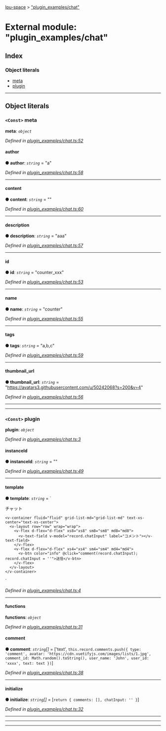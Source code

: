 [Ipu-space](../README.md) > ["plugin_examples/chat"](../modules/plugin_examples_chat_.md)

# External module: "plugin_examples/chat"

## Index

### Object literals

* [meta](plugin_examples_chat_.md#meta)
* [plugin](plugin_examples_chat_.md#plugin)

---

## Object literals

<a id="meta"></a>

### `<Const>` meta

**meta**: *`object`*

*Defined in [plugin_examples/chat.ts:52](https://github.com/i-pu/ipu/blob/102e976/client/src/plugin_examples/chat.ts#L52)*

<a id="meta.author"></a>

####  author

**● author**: *`string`* = "a"

*Defined in [plugin_examples/chat.ts:58](https://github.com/i-pu/ipu/blob/102e976/client/src/plugin_examples/chat.ts#L58)*

___
<a id="meta.content"></a>

####  content

**● content**: *`string`* = "<html></html>"

*Defined in [plugin_examples/chat.ts:60](https://github.com/i-pu/ipu/blob/102e976/client/src/plugin_examples/chat.ts#L60)*

___
<a id="meta.description"></a>

####  description

**● description**: *`string`* = "aaa"

*Defined in [plugin_examples/chat.ts:57](https://github.com/i-pu/ipu/blob/102e976/client/src/plugin_examples/chat.ts#L57)*

___
<a id="meta.id"></a>

####  id

**● id**: *`string`* = "counter_xxx"

*Defined in [plugin_examples/chat.ts:53](https://github.com/i-pu/ipu/blob/102e976/client/src/plugin_examples/chat.ts#L53)*

___
<a id="meta.name"></a>

####  name

**● name**: *`string`* = "counter"

*Defined in [plugin_examples/chat.ts:55](https://github.com/i-pu/ipu/blob/102e976/client/src/plugin_examples/chat.ts#L55)*

___
<a id="meta.tags"></a>

####  tags

**● tags**: *`string`* = "a,b,c"

*Defined in [plugin_examples/chat.ts:59](https://github.com/i-pu/ipu/blob/102e976/client/src/plugin_examples/chat.ts#L59)*

___
<a id="meta.thumbnail_url"></a>

####  thumbnail_url

**● thumbnail_url**: *`string`* = "https://avatars3.githubusercontent.com/u/50242068?s=200&v=4"

*Defined in [plugin_examples/chat.ts:56](https://github.com/i-pu/ipu/blob/102e976/client/src/plugin_examples/chat.ts#L56)*

___

___
<a id="plugin"></a>

### `<Const>` plugin

**plugin**: *`object`*

*Defined in [plugin_examples/chat.ts:3](https://github.com/i-pu/ipu/blob/102e976/client/src/plugin_examples/chat.ts#L3)*

<a id="plugin.instanceid"></a>

####  instanceId

**● instanceId**: *`string`* = ""

*Defined in [plugin_examples/chat.ts:49](https://github.com/i-pu/ipu/blob/102e976/client/src/plugin_examples/chat.ts#L49)*

___
<a id="plugin.template"></a>

####  template

**● template**: *`string`* =  `<div>
    <v-list id="chat" two-line="two-line" height="50%">
      <v-subheader>チャット</v-subheader>
      <template v-for="comment, i in record.comments">
        <v-list-tile v-if="comment.type === 'comment'" :key="comment.comment_id" avatar="avatar">
          <v-list-tile-avatar>
            <img :src="comment.avatar"/>
          </v-list-tile-avatar>
          <v-list-tile-content>
            <v-list-tile-title>{{ comment.text }}</v-list-tile-title>
            <v-list-tile-sub-title>{{ comment.user_name }}</v-list-tile-sub-title>
          </v-list-tile-content>
        </v-list-tile>
      </template>
    </v-list>

    <v-container fluid="fluid" grid-list-md="grid-list-md" text-xs-center="text-xs-center">
      <v-layout row="row" wrap="wrap">
        <v-flex d-flex="d-flex" xs8="xs8" sm8="sm8" md8="md8">
          <v-text-field v-model="record.chatInput" label="コメント"></v-text-field>
        </v-flex>
        <v-flex d-flex="d-flex" xs4="xs4" sm4="sm4" md4="md4">
          <v-btn color="info" @click="comment(record.chatInput); record.chatInput = ''">送信</v-btn>
        </v-flex>
      </v-layout>
    </v-container>
  </div>`

*Defined in [plugin_examples/chat.ts:4](https://github.com/i-pu/ipu/blob/102e976/client/src/plugin_examples/chat.ts#L4)*

___
<a id="plugin.functions"></a>

####  functions

**functions**: *`object`*

*Defined in [plugin_examples/chat.ts:31](https://github.com/i-pu/ipu/blob/102e976/client/src/plugin_examples/chat.ts#L31)*

<a id="plugin.functions.comment"></a>

####  comment

**● comment**: *`string`[]* =  ['text', `
      this.record.comments.push({
        type: 'comment',
        avatar: 'https://cdn.vuetifyjs.com/images/lists/1.jpg',
        comment_id: Math.random().toString(),
        user_name: 'John',
        user_id: 'xxxx',
        text: text
      })
    `]

*Defined in [plugin_examples/chat.ts:38](https://github.com/i-pu/ipu/blob/102e976/client/src/plugin_examples/chat.ts#L38)*

___
<a id="plugin.functions.initialize"></a>

####  initialize

**● initialize**: *`string`[]* =  [`
      return {
        comments: [],
        chatInput: ''
      }
    `]

*Defined in [plugin_examples/chat.ts:32](https://github.com/i-pu/ipu/blob/102e976/client/src/plugin_examples/chat.ts#L32)*

___

___

___

